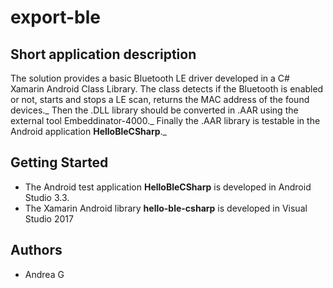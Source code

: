 # export-ble

## Short application description

The solution provides a basic Bluetooth LE driver developed in a C# Xamarin Android Class Library. 
The class detects if the Bluetooth is enabled or not, starts and stops a LE scan, returns the MAC address of the found devices._
Then the .DLL library should be converted in .AAR using the external tool Embeddinator-4000._
Finally the .AAR library is testable in the Android application **HelloBleCSharp**._

## Getting Started

* The Android test application **HelloBleCSharp** is developed in Android Studio 3.3.
* The Xamarin Android library **hello-ble-csharp** is developed in Visual Studio 2017

## Authors

* Andrea G
